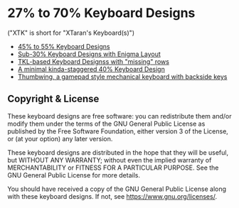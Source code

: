 27% to 70% Keyboard Designs
===========================

("XTK" is short for "XTaran's Keyboard(s)")

* [45% to 55% Keyboard Designs](XTK.md)
* [Sub-30% Keyboard Designs with Enigma Layout](Painigma27.md)
* [TKL-based Keyboard Designss with "missing" rows](XTKL.md)
* [A minimal kinda-staggered 40% Keyboard Design](XTM.md)
* [Thumbwing, a gamepad style mechanical keyboard with backside keys](Thumbwing.md)


Copyright & License
-------------------

These keyboard designs are free software: you can redistribute them
and/or modify them under the terms of the GNU General Public License
as published by the Free Software Foundation, either version 3 of the
License, or (at your option) any later version.

These keyboard designs are distributed in the hope that they will be
useful, but WITHOUT ANY WARRANTY; without even the implied warranty of
MERCHANTABILITY or FITNESS FOR A PARTICULAR PURPOSE.  See the GNU
General Public License for more details.

You should have received a copy of the GNU General Public License
along with these keyboard designs.  If not, see
https://www.gnu.org/licenses/.
